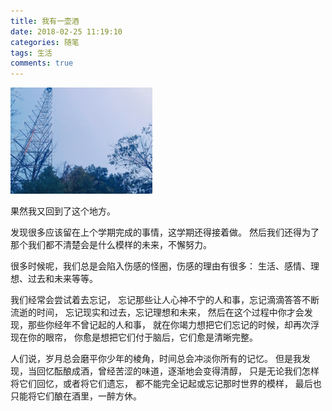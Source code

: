 ```yaml
---
title: 我有一壶酒
date: 2018-02-25 11:19:10
categories: 随笔
tags: 生活
comments: true
---
```

<img src="https://raw.githubusercontent.com/CS-Tao/github-content/master/contents/blog/image/others/01.jpg" width="45%" height="45%">

果然我又回到了这个地方。

发现很多应该留在上个学期完成的事情，这学期还得接着做。
然后我们还得为了那个我们都不清楚会是什么模样的未来，不懈努力。
<!-- more -->
很多时候呢，我们总是会陷入伤感的怪圈，伤感的理由有很多：
生活、感情、理想、过去和未来等等。

我们经常会尝试着去忘记，
忘记那些让人心神不宁的人和事，忘记滴滴答答不断流逝的时间，
忘记现实和过去，忘记理想和未来，
然后在这个过程中你才会发现，那些你经年不曾记起的人和事，
就在你竭力想把它们忘记的时候，却再次浮现在你的眼帘，
你愈是想把它们付于脑后，它们愈是清晰完整。

人们说，岁月总会磨平你少年的棱角，时间总会冲淡你所有的记忆。
但是我发现，当回忆酝酿成酒，曾经苦涩的味道，逐渐地会变得清醇，
只是无论我们怎样将它们回忆，或者将它们遗忘，
都不能完全记起或忘记那时世界的模样，
最后也只能将它们酿在酒里，一醉方休。
